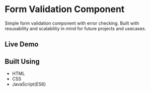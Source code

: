 # Form Validation Component

Simple form validation component with error checking. Built with resusability and scalability in mind for future projects and usecases.

## Live Demo

## Built Using

- HTML
- CSS
- JavaScript(ES6)
